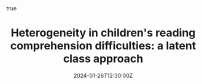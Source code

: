 ---
abstract: ""
address:
  city: ""
  country: ""
  postcode: ""
  region: ""
  street: ""
all_day: 
authors: 
- admin
date: "2024-01-26T12:30:00Z"
date_end: "2024-01-26T13:30:00Z"
event: University College Dublin Academic Child and Adolescent Psychiatry webinar series
event_url: 
featured: false
image:
  caption: 'Image credit: []())'
  focal_point: Right
location: "Online"
math: true
projects: 
- longitudinal-comprehension
publishDate: "2024-01-01T00:00:00Z"
slides: 
summary: 
tags:
title: "Heterogeneity in children's reading comprehension difficulties: a latent class approach"
url_code: ""
url_pdf: ""
url_poster: ""
url_video: "https://www.youtube.com/watch?v=VBzY2MXLANY"
url_dataset: ""
---
